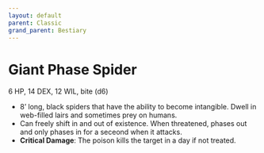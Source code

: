 ```yaml
---
layout: default
parent: Classic
grand_parent: Bestiary
---
```


# Giant Phase Spider

6 HP, 14 DEX, 12 WIL, bite (d6)

- 8’ long, black spiders that have the ability to become intangible. Dwell in web-filled lairs and sometimes prey on humans.
- Can freely shift in and out of existence. When threatened, phases out and only phases in for a seceond when it attacks. 
- **Critical Damage**: The poison kills the target in a day if not treated.
